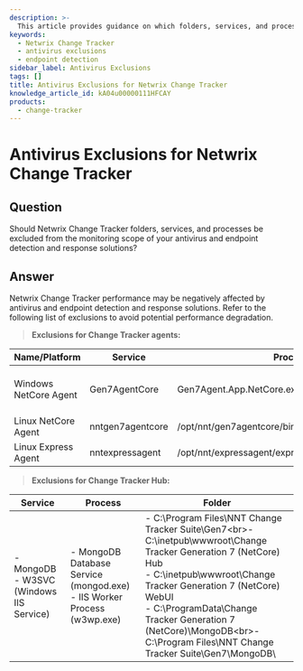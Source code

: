 ```yaml
---
description: >-
  This article provides guidance on which folders, services, and processes related to Netwrix Change Tracker should be excluded from antivirus and endpoint detection solutions to maintain optimal performance.
keywords:
  - Netwrix Change Tracker
  - antivirus exclusions
  - endpoint detection
sidebar_label: Antivirus Exclusions
tags: []
title: Antivirus Exclusions for Netwrix Change Tracker
knowledge_article_id: kA04u00000111HFCAY
products:
  - change-tracker
---
```


# Antivirus Exclusions for Netwrix Change Tracker

## Question

Should Netwrix Change Tracker folders, services, and processes be excluded from the monitoring scope of your antivirus and endpoint detection and response solutions?

## Answer

Netwrix Change Tracker performance may be negatively affected by antivirus and endpoint detection and response solutions. Refer to the following list of exclusions to avoid potential performance degradation.

> **Exclusions for Change Tracker agents:**

| **Name/Platform**       | **Service**         | **Process**                          | **Folder**                                                                                     |
|-------------------------|---------------------|--------------------------------------|------------------------------------------------------------------------------------------------|
| Windows NetCore Agent    | Gen7AgentCore       | Gen7Agent.App.NetCore.exe           | - C:\ProgramData\NNT\gen7agent.app.netcore<br>- C:\Program Files\NNT Change Tracker Suite\Gen7Agent (NetCore) |
| Linux NetCore Agent      | nntgen7agentcore    | /opt/nnt/gen7agentcore/bin/Gen7Agent.App.NetCore | - /var/nnt/gen7agent.app.netcore/<br>- /opt/nnt/gen7agentcore/                               |
| Linux Express Agent      | nntexpressagent     | /opt/nnt/expressagent/expressAgent  | - /var/nnt/expressagent/<br>- /opt/nnt/expressagent/                                        |

> **Exclusions for Change Tracker Hub:**

| **Service**                                   | **Process**                                   | **Folder**                                                                                     |
|-----------------------------------------------|-----------------------------------------------|------------------------------------------------------------------------------------------------|
| - MongoDB<br>- W3SVC (Windows IIS Service)   | - MongoDB Database Service (mongod.exe)<br>- IIS Worker Process (w3wp.exe) | - C:\Program Files\NNT Change Tracker Suite\Gen7\<br>- C:\inetpub\wwwroot\Change Tracker Generation 7 (NetCore) Hub<br>- C:\inetpub\wwwroot\Change Tracker Generation 7 (NetCore) WebUI<br>- C:\ProgramData\Change Tracker Generation 7 (NetCore)\MongoDB\<br>- C:\Program Files\NNT Change Tracker Suite\Gen7\MongoDB\ |